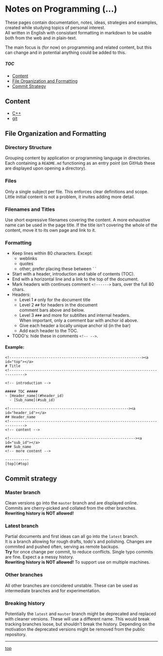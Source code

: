 <!-------------------------------------------------------------><a id="top"></a>
# Notes on Programming (...)
<!----------------------------------------------------------------------------->

<!-- introduction -->
These pages contain documentation, notes, ideas, strategies and examples,
created while studying topics of personal interest.  
All written in English <!-- for now --> with consistant formatting in markdown
to be usable both from the web and in plain-text.

The main focus is (for now) on programming and related content, but this can
change and in potential anything could be added to this.

##### TOC #####
- [Content](#content)  
- [File Organization and Formatting](#organize)  
- [Commit Strategy](#commits)  
<!-- - [Contributing](#contributing)  -->
<!-- - [License](#license)  -->

<!---------------------------------------------------------><a id="content"></a>
## Content
<!----------------------------------------------------------------------------->

- [C++](./cpp/README.md)  
- [git](./git/README.md)  


<!--------------------------------------------------------><a id="organize"></a>
## File Organization and Formatting
<!----------------------------------------------------------------------------->
### Directory Structure
Grouping content by application or programming language in directories.
Each containing a `README.md` functioning as an entry point
(on GitHub these are displayed upon opening a directory).

### Files
Only a single subject per file.
This enforces clear definitions and scope.
Little initial content is not a problem, it invites adding more detail.

### Filenames and Titles
Use short expressive filenames covering the content. A more exhaustive name
can be used in the page title. If the title isn't covering the whole of the
content, move it to its own page and link to it.

<!------------------------------------------------------><a id="formatting"></a>
### Formatting
- Keep lines within 80 characters. Except:
    - weblinks
    - quotes
    - other; prefer placing these between ` `` `
- Start with a header, introduction and table of contents (TOC).
- End with a horizontal line and a link to the top of the document.
- Mark headers with continues comment `<!------>` bars, over the full 80 chars.
- Headers:
    - Level 1 `#` only for the document title
    - Level 2 `##` for headers in the document  
      comment bars above and below.
    - Level 3 `###` and more for subtiltes and internal headers.  
      When important, only a comment bar with anchor id above.
    - Give each header a locally unique anchor id (in the bar)
    - Add each header to the TOC.
- TODO's: hide these in comments `<!-- -->`.
<!-- TODO:
- Linking other files?
- Linking to relevant documents?? where?
- External links | references
    - when inline?
    - inline formatting?
    - seperate links section? Wikipedia style?
    - differentiate between direct links (page) and general links (website)
- Remarks?? Notes??
- Todo | planning to write about
- ...
-->

#### Example:
````
<!-------------------------------------------------------------><a id="top"></a>
# Title
<!----------------------------------------------------------------------------->

<!-- introduction -->

##### TOC #####
- [Header_name](#header_id)  
  - [Sub_name](#sub_id)  

<!-------------------------------------------------------><a id="header_id"></a>
## Header_name
<!----------------------------------------------------------------------------->
<!-- content -->

<!----------------------------------------------------------><a id="sub_id"></a>
### Sub_name
<!-- more content -->

-----------
[top](#top)
````

<!---------------------------------------------------------><a id="commits"></a>
## Commit strategy
<!----------------------------------------------------------------------------->
### Master branch
Clean versions go into the `master` branch and are displayed online.  
Commits are cherry-picked and collated from the other branches.  
**Rewriting history is NOT allowed!**

### Latest branch
Partial documents and first ideas can all go into the `latest` branch.  
It is a branch allowing for rough drafts, todo's and polishing.
Changes are commited and pushed often, serving as remote backups.  
**Try** for once change per commit, to reduce conflicts. Single typo commits are
fine. Expect a a messy history.  
**Rewriting history is NOT allowed!** To support use on multiple machines.

### Other branches
All other branches are concidered unstable. These can be used as intermediate
branches and for experimentation.

### Breaking history
Potentially the `latest` and `master` branch might be deprecated and replaced
with cleaner versions.
These will use a different name.
This would break tracking branches loose, but shouldn't break the history.
Depending on the motivation the deprecated versions might be removed from
the public repository.

<!----------------------------------------------------><a id="contributing"></a>
<!-- Contributing -->
<!----------------------------------------------------------------------------->

<!---------------------------------------------------------><a id="license"></a>
<!-- License -->
<!----------------------------------------------------------------------------->

-----------
[top](#top)

